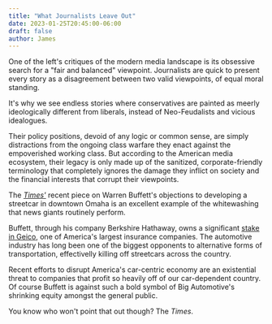 ```yaml
---
title: "What Journalists Leave Out"
date: 2023-01-25T20:45:00-06:00
draft: false
author: James
---
```


One of the left's critiques of the modern media landscape is its obsessive search for a "fair and balanced" viewpoint. Journalists are quick to present every story as a disagreement between two valid viewpoints, of equal moral standing.

It's why we see endless stories where conservatives are painted as meerly ideologically different from liberals, instead of Neo-Feudalists and vicious idealogues. 

Their policy positions, devoid of any logic or common sense, are simply distractions from the ongoing class warfare they enact against the empoverished working class. But according to the American media ecosystem, their legacy is only made up of the sanitized, corporate-friendly terminology that completely ignores the damage they inflict on society and the financial interests that corrupt their viewpoints.

The [*Times'*](https://www.nytimes.com/2023/01/21/us/omaha-streetcars.html) recent piece on Warren Buffett's objections to developing a streetcar in downtown Omaha is an excellent example of the whitewashing that news giants routinely perform. 

Buffett, through his company Berkshire Hathaway, owns a significant [stake in Geico](https://www.barrons.com/articles/berkshire-hathaway-warren-buffett-geico-51663013589), one of America's largest insurance companies. The automotive industry has long been one of the biggest opponents to alternative forms of transportation, effectivelly killing off streetcars across the country.

Recent efforts to disrupt America's car-centric economy are an existential threat to companies that profit so heavily off of our car-dependent country. Of course Buffett is against such a bold symbol of Big Automotive's shrinking equity amongst the general public.

You know who won't point that out though? The *Times*. 